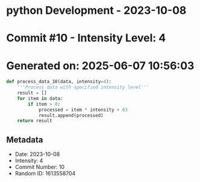 ﻿# python Development - 2023-10-08
# Commit #10 - Intensity Level: 4
# Generated on: 2025-06-07 10:56:03
```python
def process_data_10(data, intensity=4):
    '''Process data with specified intensity level'''
    result = []
    for item in data:
        if item > 0:
            processed = item * intensity + 63
            result.append(processed)
    return result
```
## Metadata
- Date: 2023-10-08
- Intensity: 4
- Commit Number: 10
- Random ID: 1613558704
